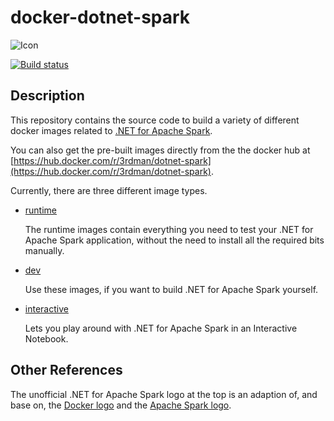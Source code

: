 # docker-dotnet-spark

![Icon](resource/docker-dotnet-spark.png)

[![Build status](https://ci.appveyor.com/api/projects/status/70p9mg7r670evo7m?svg=true)](https://ci.appveyor.com/project/indy/docker-dotnet-spark)

## Description

This repository contains the source code to build a variety of different docker images related to [.NET for Apache Spark](https://dotnet.microsoft.com/apps/data/spark).

You can also get the pre-built images directly from the the docker hub at [https://hub.docker.com/r/3rdman/dotnet-spark](https://hub.docker.com/r/3rdman/dotnet-spark).

Currently, there are three different image types.

- [runtime](images/runtime/README.md)

   The runtime images contain everything you need to test your .NET for Apache Spark application, without the need to install all the required bits manually.

- [dev](images/dev/README.md)

  Use these images, if you want to build .NET for Apache Spark yourself.

- [interactive](images/interactive/README.md)

  Lets you play around with .NET for Apache Spark in an Interactive Notebook.

## Other References

The unofficial .NET for Apache Spark logo at the top is an adaption of, and base on, the [Docker logo](https://en.wikipedia.org/wiki/Docker_(software)#/media/File:Docker_(container_engine)_logo.svg) and the [Apache Spark logo](https://en.wikipedia.org/wiki/Apache_Spark#/media/File:Apache_Spark_logo.svg).